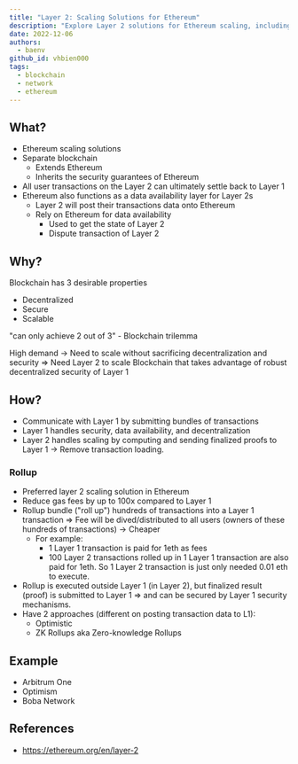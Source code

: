 ```yaml
---
title: "Layer 2: Scaling Solutions for Ethereum"
description: "Explore Layer 2 solutions for Ethereum scaling, including rollups and their benefits. Learn how Layer 2 extends Ethereum's capabilities, reduces gas fees, and maintains security while improving transaction throughput and efficiency."
date: 2022-12-06
authors:
  - baenv
github_id: vhbien000
tags:
  - blockchain
  - network
  - ethereum
---
```


## What?

- Ethereum scaling solutions
- Separate blockchain
  - Extends Ethereum
  - Inherits the security guarantees of Ethereum
- All user transactions on the Layer 2 can ultimately settle back to Layer 1
- Ethereum also functions as a data availability layer for Layer 2s
  - Layer 2 will post their transactions data onto Ethereum
  - Rely on Ethereum for data availability
    - Used to get the state of Layer 2
    - Dispute transaction of Layer 2

## Why?

Blockchain has 3 desirable properties

- Decentralized
- Secure
- Scalable

"can only achieve 2 out of 3" - Blockchain trilemma

High demand -> Need to scale without sacrificing decentralization and security => Need Layer 2 to scale Blockchain that takes advantage of robust decentralized security of Layer 1

## How?

- Communicate with Layer 1 by submitting bundles of transactions
- Layer 1 handles security, data availability, and decentralization
- Layer 2 handles scaling by computing and sending finalized proofs to Layer 1 -> Remove transaction loading.

### Rollup

- Preferred layer 2 scaling solution in Ethereum
- Reduce gas fees by up to 100x compared to Layer 1
- Rollup bundle ("roll up") hundreds of transactions into a Layer 1 transaction => Fee will be dived/distributed to all users (owners of these hundreds of transactions) -> Cheaper
  - For example:
    - 1 Layer 1 transaction is paid for 1eth as fees
    - 100 Layer 2 transactions rolled up in 1 Layer 1 transaction are also paid for 1eth. So 1 Layer 2 transaction is just only needed 0.01 eth to execute.
- Rollup is executed outside Layer 1 (in Layer 2), but finalized result (proof) is submitted to Layer 1 => and can be secured by Layer 1 security mechanisms.
- Have 2 approaches (different on posting transaction data to L1):
  - Optimistic
  - ZK Rollups aka Zero-knowledge Rollups

## Example

- Arbitrum One
- Optimism
- Boba Network

## References

- https://ethereum.org/en/layer-2

